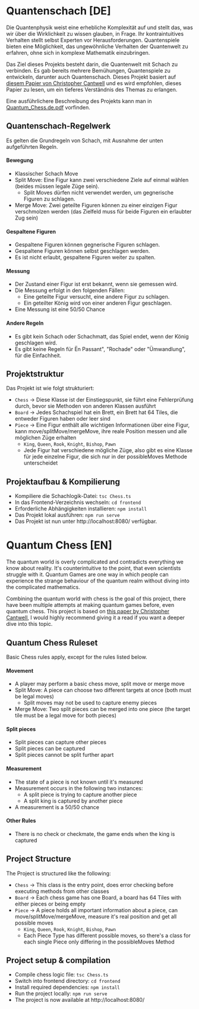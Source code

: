 # Quantenschach [DE]
Die Quantenphysik weist eine erhebliche Komplexität auf und stellt das, was wir über die Wirklichkeit zu wissen glauben, in Frage. Ihr kontraintuitives Verhalten stellt selbst Experten vor Herausforderungen. Quantenspiele bieten eine Möglichkeit, das ungewöhnliche Verhalten der Quantenwelt zu erfahren, ohne sich in komplexe Mathematik einzubringen.

Das Ziel dieses Projekts besteht darin, die Quantenwelt mit Schach zu verbinden. Es gab bereits mehrere Bemühungen, Quantenspiele zu entwickeln, darunter auch Quantenschach. Dieses Projekt basiert auf [diesem Papier von Christopher Cantwell](https://arxiv.org/pdf/1906.05836.pdf) und es wird empfohlen, dieses Papier zu lesen, um ein tieferes Verständnis des Themas zu erlangen.

Eine ausführlichere Beschreibung des Projekts kann man in [Quantum_Chess.de.pdf](Quantum_Chess.de.pdf) vorfinden.


## Quantenschach-Regelwerk
Es gelten die Grundregeln von Schach, mit Ausnahme der unten aufgeführten Regeln.

#### Bewegung
* Klassischer Schach Move
* Split Move: Eine Figur kann zwei verschiedene Ziele auf einmal wählen (beides müssen legale Züge sein).
    * Split Moves dürfen nicht verwendet werden, um gegnerische Figuren zu schlagen.
* Merge Move: Zwei geteilte Figuren können zu einer einzigen Figur verschmolzen werden (das Zielfeld muss für beide Figuren ein erlaubter Zug sein)

#### Gespaltene Figuren 
* Gespaltene Figuren können gegnerische Figuren schlagen.
* Gespaltene Figuren können selbst geschlagen werden.
* Es ist nicht erlaubt, gespaltene Figuren weiter zu spalten.

#### Messung
* Der Zustand einer Figur ist erst bekannt, wenn sie gemessen wird.
* Die Messung erfolgt in den folgenden Fällen:
  * Eine geteilte Figur versucht, eine andere Figur zu schlagen.
  * Ein geteilter König wird von einer anderen Figur geschlagen.
* Eine Messung ist eine 50/50 Chance

#### Andere Regeln
* Es gibt kein Schach oder Schachmatt, das Spiel endet, wenn der König geschlagen wird.
* Es gibt keine Regeln für Ën Passant", "Rochade" oder "Ümwandlung", für die Einfachheit.


## Projektstruktur
Das Projekt ist wie folgt strukturiert:
* `Chess` -> Diese Klasse ist der Einstiegspunkt, sie führt eine Fehlerprüfung durch, bevor sie Methoden von anderen Klassen ausführt
* `Board` -> Jedes Schachspiel hat ein Brett, ein Brett hat 64 Tiles, die entweder Figuren haben oder leer sind
* `Piece` -> Eine Figur enthält alle wichtigen Informationen über eine Figur, kann move/splitMove/mergeMove, ihre reale Position messen und alle möglichen Züge erhalten
  * `King`, `Queen`, `Rook`, `Knight`, `Bishop`, `Pawn`
  * Jede Figur hat verschiedene mögliche Züge, also gibt es eine Klasse für jede einzelne Figur, die sich nur in der possibleMoves Methode unterscheidet

## Projektaufbau & Kompilierung
* Kompiliere die Schachlogik-Datei: `tsc Chess.ts`
* In das Frontend-Verzeichnis wechseln: `cd frontend`
* Erforderliche Abhängigkeiten installieren: `npm install`
* Das Projekt lokal ausführen: `npm run serve`
* Das Projekt ist nun unter http://localhost:8080/ verfügbar.




# Quantum Chess [EN]
The quantum world is overly complicated and contradicts everything we know about reality. It's counterintuitive to the point, that even scientists struggle with it. Quantum Games are one way in which people can experience the strange behaviour of the quantum realm without diving into the complicated mathematics.

Combining the quantum world with chess is the goal of this project, there have been multiple attempts at making quantum games before, even quantum chess. This project is based on [this paper by Christopher Cantwell](https://arxiv.org/pdf/1906.05836.pdf), I would highly recommend giving it a read if you want a deeper dive into this topic.


## Quantum Chess Ruleset
Basic Chess rules apply, except for the rules listed below.

#### Movement
* A player may perform a basic chess move, split move or merge move
* Split Move: A piece can choose two different targets at once (both must be legal moves)
    * Split moves may not be used to capture enemy pieces
* Merge Move: Two split pieces can be merged into one piece (the target tile must be a legal move for both pieces)

#### Split pieces 
* Split pieces can capture other pieces
* Split pieces can be captured
* Split pieces cannot be split further apart

#### Measurement
* The state of a piece is not known until it's measured
* Measurement occurs in the following two instances:
  * A split piece is trying to capture another piece
  * A split king is captured by another piece
* A measurement is a 50/50 chance 

#### Other Rules
* There is no check or checkmate, the game ends when the king is captured


## Project Structure
The Project is structured like the following:
* `Chess` -> This class is the entry point, does error checking before executing methods from other classes
* `Board` -> Each chess game has one Board, a board has 64 Tiles with either pieces or being empty
* `Piece` -> A piece holds all important information about a piece, can move/splitMove/mergeMove, measure it's real position and get all possible moves
  * `King`, `Queen`, `Rook`, `Knight`, `Bishop`, `Pawn`
  * Each Piece Type has different possible moves, so there's a class for each single Piece only differing in the possibleMoves Method

## Project setup & compilation
* Compile chess logic file: `tsc Chess.ts`
* Switch into frontend directory: `cd frontend`
* Install required dependencies: `npm install`
* Run the project locally: `npm run serve`
* The project is now available at http://localhost:8080/